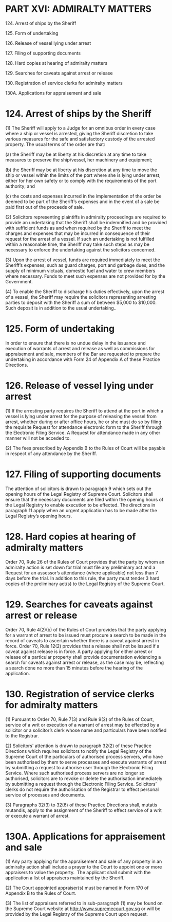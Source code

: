 # PART XVI: ADMIRALTY MATTERS

124\. Arrest of ships by the Sheriff

125\. Form of undertaking

126\. Release of vessel lying under arrest

127\. Filing of supporting documents

128\. Hard copies at hearing of admiralty matters

129\. Searches for caveats against arrest or release

130\. Registration of service clerks for admiralty matters

130A. Applications for appraisement and sale

# 124\. Arrest of ships by the Sheriff

(1) The Sheriff will apply to a Judge for an omnibus order in every case
where a ship or vessel is arrested, giving the Sheriff discretion to
take various measures for the safe and satisfactory custody of the
arrested property. The usual terms of the order are that:

(a) the Sheriff may be at liberty at his discretion at any time to take
measures to preserve the ship/vessel, her machinery and equipment;

(b) the Sheriff may be at liberty at his discretion at any time to move
the ship or vessel within the limits of the port where she is lying
under arrest, either for her own safety or to comply with the
requirements of the port authority; and

(c) the costs and expenses incurred in the implementation of the order
be deemed to be part of the Sheriff’s expenses and in the event of a
sale be paid first out of the proceeds of sale.

(2) Solicitors representing plaintiffs in admiralty proceedings are
required to provide an undertaking that the Sheriff shall be indemnified
and be provided with sufficient funds as and when required by the
Sheriff to meet the charges and expenses that may be incurred in
consequence of their request for the arrest of a vessel. If such an
undertaking is not fulfilled within a reasonable time, the Sheriff may
take such steps as may be necessary to enforce the undertaking against
the solicitors concerned.

(3) Upon the arrest of vessel, funds are required immediately to meet
the Sheriff’s expenses, such as guard charges, port and garbage dues,
and the supply of minimum victuals, domestic fuel and water to crew
members where necessary. Funds to meet such expenses are not provided
for by the Government.

(4) To enable the Sheriff to discharge his duties effectively, upon the
arrest of a vessel, the Sheriff may require the solicitors representing
arresting parties to deposit with the Sheriff a sum of between $5,000 to
$10,000. Such deposit is in addition to the usual undertaking..

# 125\. Form of undertaking

In order to ensure that there is no undue delay in the issuance and
execution of warrants of arrest and release as well as commissions for
appraisement and sale, members of the Bar are requested to prepare the
undertaking in accordance with Form 24 of Appendix A of these Practice
Directions.

# 126\. Release of vessel lying under arrest

(1) If the arresting party requires the Sheriff to attend at the port in
which a vessel is lying under arrest for the purpose of releasing the
vessel from arrest, whether during or after office hours, he or she must
do so by filing the requisite Request for attendance electronic form to
the Sheriff through the Electronic Filing Service. A Request for
attendance made in any other manner will not be acceded to.

(2) The fees prescribed by Appendix B to the Rules of Court will be
payable in respect of any attendance by the Sheriff.

# 127\. Filing of supporting documents

The attention of solicitors is drawn to paragraph 9 which sets out the
opening hours of the Legal Registry of Supreme Court. Solicitors shall
ensure that the necessary documents are filed within the opening hours
of the Legal Registry to enable execution to be effected. The directions
in paragraph 11 apply when an urgent application has to be made after
the Legal Registry’s opening hours.

# 128. Hard copies at hearing of admiralty matters

Order 70, Rule 26 of the Rules of Court provides that the party by whom
an admiralty action is set down for trial must file any preliminary act
and a Request for an assessor’s attendance (where applicable) not less
than 7 days before the trial. In addition to this rule, the party must
tender 3 hard copies of the preliminary act(s) to the Legal Registry of
the Supreme Court.

# 129. Searches for caveats against arrest or release

Order 70, Rule 4(2)(b) of the Rules of Court provides that the party
applying for a warrant of arrest to be issued must procure a search to
be made in the record of caveats to ascertain whether there is a caveat
against arrest in force. Order 70, Rule 12(2) provides that a release
shall not be issued if a caveat against release is in force. A party
applying for either arrest or release of a particular property shall
provide documentation evidencing a search for caveats against arrest or
release, as the case may be, reflecting a search done no more than 15
minutes before the hearing of the application.

# 130. Registration of service clerks for admiralty matters

(1) Pursuant to Order 70, Rule 7(3) and Rule 9(2) of the Rules of Court,
service of a writ or execution of a warrant of arrest may be effected by
a solicitor or a solicitor’s clerk whose name and particulars have been
notified to the Registrar.

(2) Solicitors' attention is drawn to paragraph 32(2) of these Practice
Directions which requires solicitors to notify the Legal Registry of the
Supreme Court of the particulars of authorised process servers, who have
been authorised by them to serve processes and execute warrants of
arrest by submitting a <span style="text-align: justify;">request to
authorise user through the Electronic Filing Service. Where such
authorised process servers are no longer so authorised, solicitors are
to revoke or delete the authorisation immediately by submitting a
request through the Electronic Filing Service. Solicitors’ clerks do not
require the authorisation of the Registrar to effect personal service of
processes and documents.</span>

(3) Paragraphs 32(3) to 32(6) of these Practice Directions shall,
mutatis mutandis, apply to the assignment of the Sheriff to effect
service of a writ or execute a warrant of arrest.

# 130A. Applications for appraisement and sale

(1) Any party applying for the appraisement and sale of any property in
an admiralty action shall include a prayer to the Court to appoint one
or more appraisers to value the property.  The applicant shall submit
with the application a list of appraisers maintained by the Sheriff.

(2) The Court appointed appraiser(s) must be named in Form 170 of
Appendix B to the Rules of Court.

(3) The list of appraisers referred to in sub-paragraph (1) may be found
on the Supreme Court website at http://www.supremecourt.gov.sg or will
be provided by the Legal Registry of the Supreme Court upon request.
